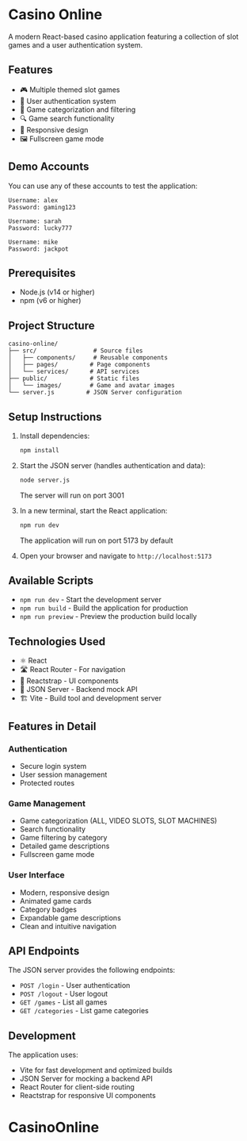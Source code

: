 # Casino Online

A modern React-based casino application featuring a collection of slot games and a user authentication system.

## Features

- 🎮 Multiple themed slot games
- 🔐 User authentication system
- 🎯 Game categorization and filtering
- 🔍 Game search functionality
- 📱 Responsive design
- 🖼️ Fullscreen game mode

## Demo Accounts

You can use any of these accounts to test the application:

```
Username: alex
Password: gaming123

Username: sarah
Password: lucky777

Username: mike
Password: jackpot
```

## Prerequisites

- Node.js (v14 or higher)
- npm (v6 or higher)

## Project Structure

```
casino-online/
├── src/                # Source files
│   ├── components/     # Reusable components
│   ├── pages/         # Page components
│   └── services/      # API services
├── public/            # Static files
│   └── images/        # Game and avatar images
└── server.js         # JSON Server configuration
```

## Setup Instructions

1. Install dependencies:
   ```bash
   npm install
   ```

2. Start the JSON server (handles authentication and data):
   ```bash
   node server.js
   ```
   The server will run on port 3001

3. In a new terminal, start the React application:
   ```bash
   npm run dev
   ```
   The application will run on port 5173 by default

4. Open your browser and navigate to `http://localhost:5173`

## Available Scripts

- `npm run dev` - Start the development server
- `npm run build` - Build the application for production
- `npm run preview` - Preview the production build locally

## Technologies Used

- ⚛️ React 
- 🛣️ React Router - For navigation
- 🎨 Reactstrap - UI components
- 🔄 JSON Server - Backend mock API
- 🏗️ Vite - Build tool and development server

## Features in Detail

### Authentication
- Secure login system
- User session management
- Protected routes

### Game Management
- Game categorization (ALL, VIDEO SLOTS, SLOT MACHINES)
- Search functionality
- Game filtering by category
- Detailed game descriptions
- Fullscreen game mode

### User Interface
- Modern, responsive design
- Animated game cards
- Category badges
- Expandable game descriptions
- Clean and intuitive navigation

## API Endpoints

The JSON server provides the following endpoints:

- `POST /login` - User authentication
- `POST /logout` - User logout
- `GET /games` - List all games
- `GET /categories` - List game categories

## Development

The application uses:
- Vite for fast development and optimized builds
- JSON Server for mocking a backend API
- React Router for client-side routing
- Reactstrap for responsive UI components
# CasinoOnline

